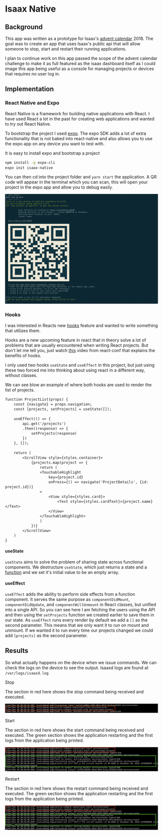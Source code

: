 # Isaax Native

## Background

This app was written as a prototype for Isaax's [advent calendar](https://qiita.com/advent-calendar/2018/isaax) 2018.
The goal was to create an app that uses Isaax's public api that will allow someone to stop, start and restart their running applications.

I plan to continue work on this app passed the scope of the advent calendar challenge to make it as full featured as the isaax dashboard itself as I could image this app being useful as a console for managing projects or devices that requires no user log in.

## Implementation

### React Native and Expo

React Native is a framework for building native applications with React. I have used React a lot in the past for creating web applications and wanted to try out React Native.

To bootstrap the project I used [expo](https://expo.io/). The expo SDK adds a lot of extra functionality that is not baked into react-native and also allows you to use the expo app on any device you want to test with.

It is easy to install expo and bootstrap a project

```bash
npm install -g expo-cli
expo init isaax-native
```

You can then cd into the project folder and `yarn start` the application. A QR code will appear in the terminal which you can scan, this will open your project in the expo app and allow you to debug easily.

![output after running yarn start](./images/qrcode.png)

### Hooks

I was interested in Reacts new [hooks](https://reactjs.org/docs/hooks-intro.html) feature and wanted to write something that utilizes them.

Hooks are a new upcoming feature in react that in theory solve a lot of problems that are usually encountered when writing React projects. But don't let me tell you, just watch [this](https://www.youtube.com/watch?v=dpw9EHDh2bM&feature=youtu.be) video from react-conf that explains the benefits of hooks.

I only used two hooks `useState` and `useEffect` in this project, but just using these two forced me into thinking about using react in a different way, without classes.

We can see blow an example of where both hooks are used to render the list of projects.

```JSX
function ProjectList(props) {
    const {navigate} = props.navigation;
    const [projects, setProjects] = useState([]);

    useEffect(() => {
        api.get('/projects')
        .then((response) => {
            setProjects(response)
        })
    }, []);

    return (
        <ScrollView style={styles.container}>
            {projects.map(project => {
                return (
                <TouchableHighlight
                    key={project.id}
                    onPress={() => navigate('ProjectDetails', {id: project.id})}
                >
                    <View style={styles.card}>
                        <Text style={styles.cardText}>{project.name}</Text>
                    </View>
                </TouchableHighlight>
                )
            })}
        </ScrollView>
    )
}
```

#### useState

`useState` aims to solve the problem of sharing state across functional components.
We destructure `useState`, which just returns a state and a [function](https://reactjs.org/docs/hooks-reference.html#usestate) and we set it's initial value to be an empty array.

#### useEffect

`useEffect` adds the ability to perform side effects from a function component. It serves the same purpose as `componentDidMount`, `componentDidUpdate`, and `componentWillUnmount` in React classes, but unified into a single API. So you can see here I am fetching the users using the API and then using the `setProjects` function we created earlier to save them in our state. As `useEffect` runs every render by default we add a `[]` as the second parameter. This means that we only want it to run on mount and unmount. If we wanted it to run every time our projects changed we could add `[projects]` as the second parameter.

## Results

So what actually happens on the device when we issue commands. We can check the logs on the device to see the output. Isaaxd logs are found at `/var/logs/isaaxd.log`

Stop

The section in red here shows the stop command being received and executed.

![isaaxd log when stopping application](./images/stop.png)

Start

The section in red here shows the start command being received and executed.
The green section shows the application restarting and the first logs from the application being printed.

![isaaxd log when starting application](./images/start.png)

Restart

The section in red here shows the restart command being received and executed.
The green section shows the application restarting and the first logs from the application being printed.

![isaaxd log when starting application](./images/start.png)